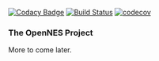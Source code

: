 [![Codacy Badge](https://api.codacy.com/project/badge/Grade/4d3e88f84e57430b850238c192a97751)](https://www.codacy.com/app/jadengis/OpenNES?utm_source=github.com&utm_medium=referral&utm_content=panda-emu/OpenNES&utm_campaign=badger)
[![Build Status](https://travis-ci.org/panda-emu/OpenNES.svg?branch=master)](https://travis-ci.org/panda-emu/OpenNES)
[![codecov](https://codecov.io/gh/panda-emu/OpenNES/branch/master/graph/badge.svg)](https://codecov.io/gh/panda-emu/OpenNES)

### The OpenNES Project
More to come later.
